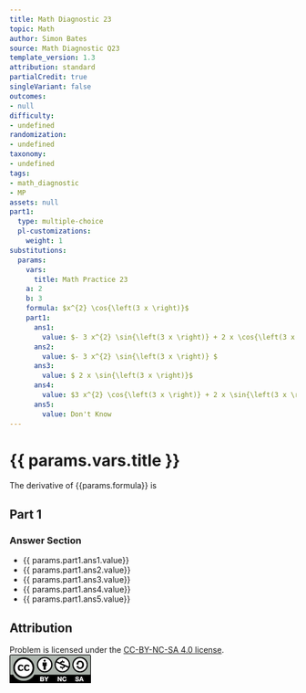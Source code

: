 ```yaml
---
title: Math Diagnostic 23
topic: Math
author: Simon Bates
source: Math Diagnostic Q23
template_version: 1.3
attribution: standard
partialCredit: true
singleVariant: false
outcomes:
- null
difficulty:
- undefined
randomization:
- undefined
taxonomy:
- undefined
tags:
- math_diagnostic
- MP
assets: null
part1:
  type: multiple-choice
  pl-customizations:
    weight: 1
substitutions:
  params:
    vars:
      title: Math Practice 23
    a: 2
    b: 3
    formula: $x^{2} \cos{\left(3 x \right)}$
    part1:
      ans1:
        value: $- 3 x^{2} \sin{\left(3 x \right)} + 2 x \cos{\left(3 x \right)}$
      ans2:
        value: $- 3 x^{2} \sin{\left(3 x \right)} $
      ans3:
        value: $ 2 x \sin{\left(3 x \right)}$
      ans4:
        value: $3 x^{2} \cos{\left(3 x \right)} + 2 x \sin{\left(3 x \right)}$
      ans5:
        value: Don't Know
---
```

# {{ params.vars.title }}
The derivative of {{params.formula}} is

## Part 1

### Answer Section

- {{ params.part1.ans1.value}}
- {{ params.part1.ans2.value}}
- {{ params.part1.ans3.value}}
- {{ params.part1.ans4.value}}
- {{ params.part1.ans5.value}}

## Attribution

Problem is licensed under the [CC-BY-NC-SA 4.0 license](https://creativecommons.org/licenses/by-nc-sa/4.0/).<br> ![The Creative Commons 4.0 license requiring attribution-BY, non-commercial-NC, and share-alike-SA license.](https://raw.githubusercontent.com/firasm/bits/master/by-nc-sa.png)